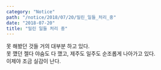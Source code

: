 ```yaml
---
category: "Notice"
path: "/notice/2018/07/20/밀린_일들_처리_중"
date: "2018-07-20"
title: "밀린 일들 처리 중"
---
```


못 해봤던 것들 거의 대부분 하고 있다.  
못 꺴던 젤다 야숨도 다 깼고, 제주도 일주도 순조롭게 나아가고 있다.  
이제야 조금 실감이 난다.
